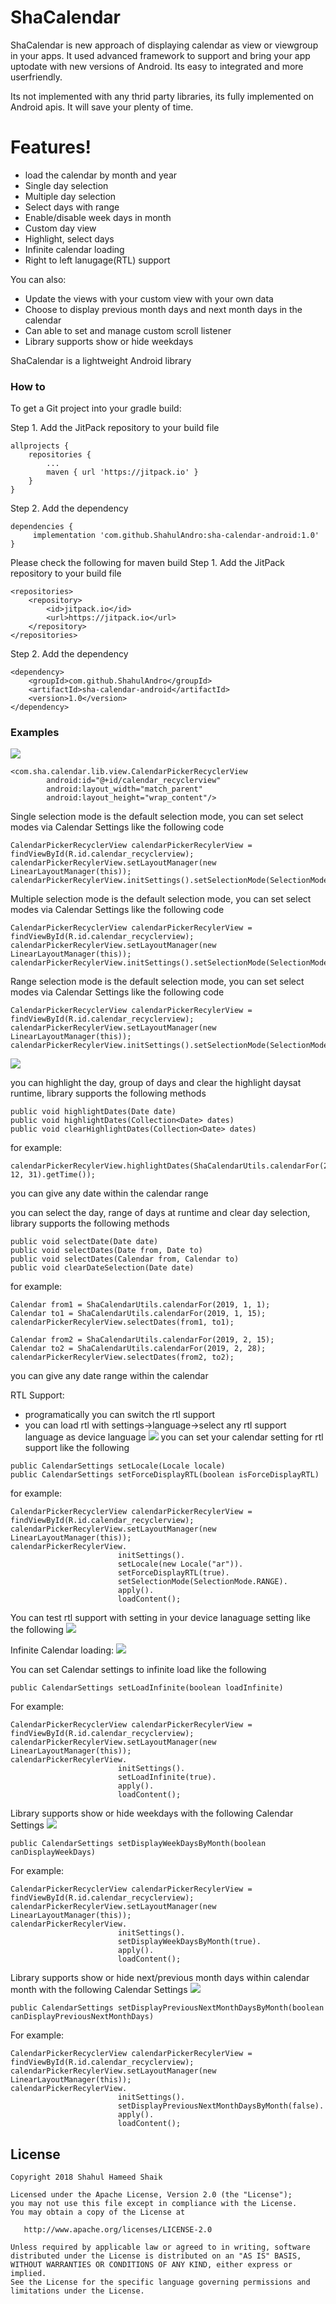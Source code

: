 # ShaCalendar

ShaCalendar is new approach of displaying calendar as view or viewgroup in your apps.
It used advanced framework to support and bring your app uptodate with new versions of Android.
Its easy to integrated and more userfriendly.

Its not implemented with any thrid party libraries, its fully implemented on Android apis.
It will save your plenty of time.

# Features!
  - load the calendar by month and year
  - Single day selection
  - Multiple day selection
  - Select days with range
  - Enable/disable week days in month
  - Custom day view
  - Highlight, select days
  - Infinite calendar loading
  - Right to left lanugage(RTL) support

You can also:
  - Update the views with your custom view with your own data
  - Choose to display previous month days and next month days in the calendar
  - Can able to set and manage custom scroll listener
  - Library supports show or hide weekdays

ShaCalendar is a lightweight Android library

### How to

To get a Git project into your gradle build:

Step 1. Add the JitPack repository to your build file
```
allprojects {
	repositories {
		...
		maven { url 'https://jitpack.io' }
	}
}
```
Step 2. Add the dependency
```
dependencies {
	 implementation 'com.github.ShahulAndro:sha-calendar-android:1.0'
}

```

Please check the following for maven build
Step 1. Add the JitPack repository to your build file
```
<repositories>
	<repository>
		<id>jitpack.io</id>
		<url>https://jitpack.io</url>
	</repository>
</repositories>
```
Step 2. Add the dependency
```
<dependency>
	<groupId>com.github.ShahulAndro</groupId>
	<artifactId>sha-calendar-android</artifactId>
	<version>1.0</version>
</dependency>
```

### Examples
![](single_multiple_range_day_selection.gif)
```
<com.sha.calendar.lib.view.CalendarPickerRecyclerView
        android:id="@+id/calendar_recyclerview"
        android:layout_width="match_parent"
        android:layout_height="wrap_content"/>
```
Single selection mode is the default selection mode, you can set select modes via Calendar Settings like the following code
```
CalendarPickerRecyclerView calendarPickerRecylerView = findViewById(R.id.calendar_recyclerview);
calendarPickerRecylerView.setLayoutManager(new LinearLayoutManager(this));
calendarPickerRecylerView.initSettings().setSelectionMode(SelectionMode.SINGLE).apply().loadContent();
```

Multiple selection mode is the default selection mode, you can set select modes via Calendar Settings like the following code
```
CalendarPickerRecyclerView calendarPickerRecylerView = findViewById(R.id.calendar_recyclerview);
calendarPickerRecylerView.setLayoutManager(new LinearLayoutManager(this));
calendarPickerRecylerView.initSettings().setSelectionMode(SelectionMode.MULTIPLE).apply().loadContent();
```
Range selection mode is the default selection mode, you can set select modes via Calendar Settings like the following code
```
CalendarPickerRecyclerView calendarPickerRecylerView = findViewById(R.id.calendar_recyclerview);
calendarPickerRecylerView.setLayoutManager(new LinearLayoutManager(this));
calendarPickerRecylerView.initSettings().setSelectionMode(SelectionMode.RANGE).apply().loadContent();
```
![](highlight_select_range_days.gif)

you can highlight the day, group of days and clear the highlight daysat runtime, library supports the following methods
```
public void highlightDates(Date date)
public void highlightDates(Collection<Date> dates)
public void clearHighlightDates(Collection<Date> dates)
```
for example:
```
calendarPickerRecylerView.highlightDates(ShaCalendarUtils.calendarFor(2018, 12, 31).getTime());
```
you can give any date within the calendar range

you can select the day, range of days at runtime and clear day selection, library supports the following methods
```
public void selectDate(Date date)
public void selectDates(Date from, Date to)
public void selectDates(Calendar from, Calendar to)
public void clearDateSelection(Date date)
```
for example:
```
Calendar from1 = ShaCalendarUtils.calendarFor(2019, 1, 1);
Calendar to1 = ShaCalendarUtils.calendarFor(2019, 1, 15);
calendarPickerRecylerView.selectDates(from1, to1);

Calendar from2 = ShaCalendarUtils.calendarFor(2019, 2, 15);
Calendar to2 = ShaCalendarUtils.calendarFor(2019, 2, 28);
calendarPickerRecylerView.selectDates(from2, to2);
```
you can give any date range within the calendar


RTL Support:
- programatically you can switch the rtl support
- you can load rtl with settings->language->select any rtl support language as device language
![](rtl_support.gif)
you can set your calendar setting for rtl support like the following
```
public CalendarSettings setLocale(Locale locale)
public CalendarSettings setForceDisplayRTL(boolean isForceDisplayRTL)
```
for example:
```
CalendarPickerRecyclerView calendarPickerRecylerView = findViewById(R.id.calendar_recyclerview);
calendarPickerRecylerView.setLayoutManager(new LinearLayoutManager(this));
calendarPickerRecylerView.
                        initSettings().
                        setLocale(new Locale("ar")).
                        setForceDisplayRTL(true).
                        setSelectionMode(SelectionMode.RANGE).
                        apply().
                        loadContent();
```

You can test rtl support with setting in your device lanaguage setting like the following
![](rtl_support_from_settings.gif)

Infinite Calendar loading:
![](infinite_calendar_load.gif)

You can set Calendar settings to infinite load like the following
```
public CalendarSettings setLoadInfinite(boolean loadInfinite)
```
For example:
```
CalendarPickerRecyclerView calendarPickerRecylerView = findViewById(R.id.calendar_recyclerview);
calendarPickerRecylerView.setLayoutManager(new LinearLayoutManager(this));
calendarPickerRecylerView.
                        initSettings().
                        setLoadInfinite(true).
                        apply().
                        loadContent();
```

Library supports show or hide weekdays with the following Calendar Settings
![](without_weekdays.gif)
```
public CalendarSettings setDisplayWeekDaysByMonth(boolean canDisplayWeekDays)
```
For example:
```
CalendarPickerRecyclerView calendarPickerRecylerView = findViewById(R.id.calendar_recyclerview);
calendarPickerRecylerView.setLayoutManager(new LinearLayoutManager(this));
calendarPickerRecylerView.
                        initSettings().
                        setDisplayWeekDaysByMonth(true).
                        apply().
                        loadContent();
```

Library supports show or hide next/previous month days within calendar month with the following Calendar Settings
![](previous_next_months_days.gif)
```
public CalendarSettings setDisplayPreviousNextMonthDaysByMonth(boolean canDisplayPreviousNextMonthDays)
```
For example:
```
CalendarPickerRecyclerView calendarPickerRecylerView = findViewById(R.id.calendar_recyclerview);
calendarPickerRecylerView.setLayoutManager(new LinearLayoutManager(this));
calendarPickerRecylerView.
                        initSettings().
                        setDisplayPreviousNextMonthDaysByMonth(false).
                        apply().
                        loadContent();
```

License
-------

    Copyright 2018 Shahul Hameed Shaik

    Licensed under the Apache License, Version 2.0 (the "License");
    you may not use this file except in compliance with the License.
    You may obtain a copy of the License at

       http://www.apache.org/licenses/LICENSE-2.0

    Unless required by applicable law or agreed to in writing, software
    distributed under the License is distributed on an "AS IS" BASIS,
    WITHOUT WARRANTIES OR CONDITIONS OF ANY KIND, either express or implied.
    See the License for the specific language governing permissions and
    limitations under the License.